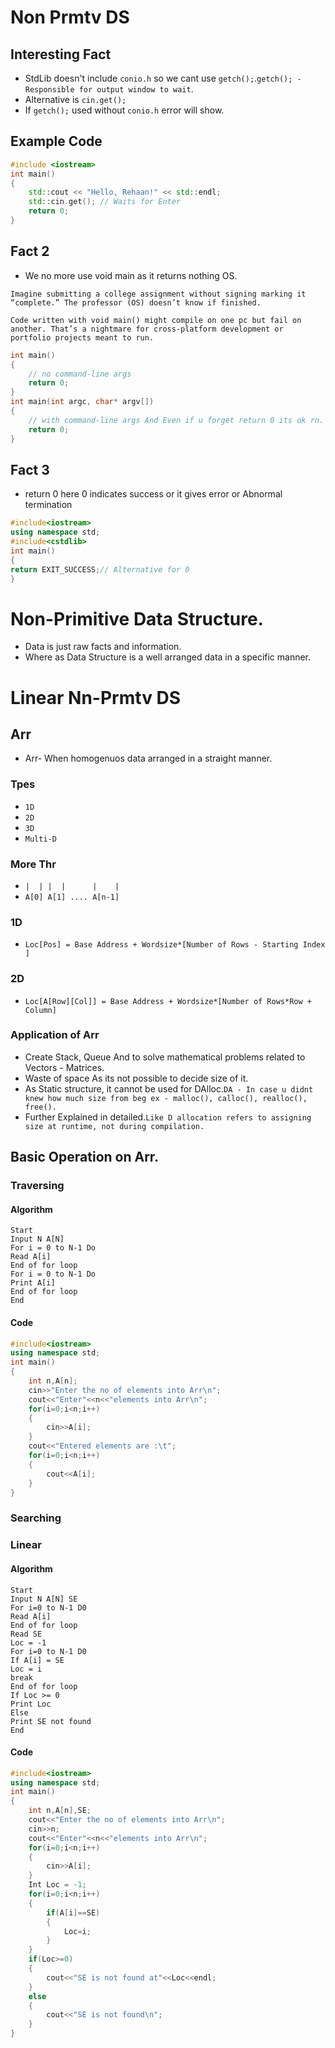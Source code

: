 # Non Prmtv DS
## Interesting Fact
* StdLib doesn't include `conio.h` so we cant use `getch();`.``getch(); - Responsible for output window to wait``.
* Alternative is `cin.get();`
* If `getch();` used without `conio.h` error will show.
## Example Code
```C++
#include <iostream>
int main()
{
    std::cout << "Hello, Rehaan!" << std::endl;
    std::cin.get(); // Waits for Enter
    return 0;
}
```
## Fact 2
* We no more use void main as it returns nothing OS.
```
Imagine submitting a college assignment without signing marking it “complete.” The professor (OS) doesn’t know if finished.

Code written with void main() might compile on one pc but fail on another. That’s a nightmare for cross-platform development or portfolio projects meant to run.
```
```C++
int main()
{
    // no command-line args
    return 0;
}
int main(int argc, char* argv[])
{
    // with command-line args And Even if u forget return 0 its ok rn.
    return 0;
}
```
## Fact 3
* return 0 here 0 indicates success or it gives error or Abnormal termination
```C++
#include<iostream>
using namespace std;
#include<cstdlib>
int main()
{
return EXIT_SUCCESS;// Alternative for 0
}
```
# Non-Primitive Data Structure.
* Data is just raw facts and information.
* Where as Data Structure is a well arranged data in a specific manner.
# Linear Nn-Prmtv DS
## Arr
* Arr- When homogenuos data arranged in a straight manner.
### Tpes
* `1D`
* `2D`
* `3D`
* `Multi-D`
### More Thr
*   `|  | |  |      |    |`
*   `A[0] A[1] .... A[n-1]`
### 1D
* `Loc[Pos] = Base Address + Wordsize*[Number of Rows - Starting Index ]`
### 2D
* `Loc[A[Row][Col]] = Base Address + Wordsize*[Number of Rows*Row + Column]`
### Application of Arr
* Create Stack, Queue And to solve mathematical problems related to Vectors - Matrices.
* Waste of space As its not possible to decide size of it.
* As Static structure, it cannot be used for DAlloc.`DA - In case u didnt knew how much size from beg ex - malloc(), calloc(), realloc(), free().`
* Further Explained in detailed.`Like D allocation refers to assigning size at runtime, not during compilation.`
## Basic Operation on Arr.
### Traversing 
#### Algorithm
```
Start
Input N A[N]
For i = 0 to N-1 Do
Read A[i]
End of for loop
For i = 0 to N-1 Do
Print A[i]
End of for loop
End
```
#### Code 
```C++
#include<iostream>
using namespace std;
int main()
{
    int n,A[n];
    cin>>"Enter the no of elements into Arr\n";
    cout<<"Enter"<<n<<"elements into Arr\n";
    for(i=0;i<n;i++)
    {
        cin>>A[i];
    }
    cout<<"Entered elements are :\t";
    for(i=0;i<n;i++)
    {
        cout<<A[i];
    }
}
```
### Searching 
### Linear
#### Algorithm
```
Start
Input N A[N] SE
For i=0 to N-1 D0
Read A[i]
End of for loop
Read SE
Loc = -1
For i=0 to N-1 D0
If A[i] = SE
Loc = i
break
End of for loop
If Loc >= 0
Print Loc
Else
Print SE not found
End
```
#### Code
```C++
#include<iostream>
using namespace std;
int main()
{
    int n,A[n],SE;
    cout<<"Enter the no of elements into Arr\n";
    cin>>n;
    cout<<"Enter"<<n<<"elements into Arr\n";
    for(i=0;i<n;i++)
    {
        cin>>A[i];
    }
    Int Loc = -1;
    for(i=0;i<n;i++)
    {
        if(A[i]==SE)
        {
            Loc=i;
        }
    }
    if(Loc>=0)
    {
        cout<<"SE is not found at"<<Loc<<endl;
    }
    else
    {
        cout<<"SE is not found\n";
    }
}
    
    



